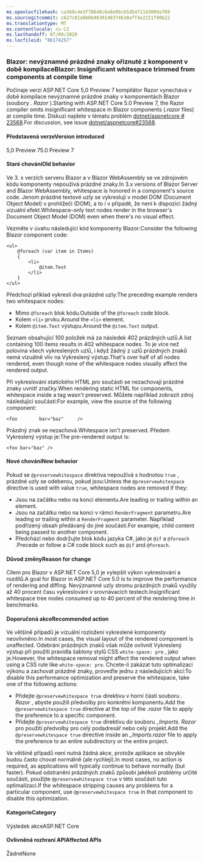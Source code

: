 ```yaml
---
ms.openlocfilehash: ca369c4e3f78648c6e8e0bcb5d54711d3009a769
ms.sourcegitcommit: cb27c01a8b0b4630148374638aff4e2221f90b22
ms.translationtype: MT
ms.contentlocale: cs-CZ
ms.lasthandoff: 07/09/2020
ms.locfileid: "86174257"
---
```

### <a name="blazor-insignificant-whitespace-trimmed-from-components-at-compile-time"></a><span data-ttu-id="aa580-101">Blazor: nevýznamné prázdné znaky oříznuté z komponent v době kompilace</span><span class="sxs-lookup"><span data-stu-id="aa580-101">Blazor: Insignificant whitespace trimmed from components at compile time</span></span>

<span data-ttu-id="aa580-102">Počínaje verzí ASP.NET Core 5,0 Preview 7 kompilátor Razor vynechává v době kompilace nevýznamné prázdné znaky v komponentách Blazor (soubory *. Razor* ).</span><span class="sxs-lookup"><span data-stu-id="aa580-102">Starting with ASP.NET Core 5.0 Preview 7, the Razor compiler omits insignificant whitespace in Blazor components (*.razor* files) at compile time.</span></span> <span data-ttu-id="aa580-103">Diskuzi najdete v tématu problém [dotnet/aspnetcore # 23568](https://github.com/dotnet/aspnetcore/issues/23568).</span><span class="sxs-lookup"><span data-stu-id="aa580-103">For discussion, see issue [dotnet/aspnetcore#23568](https://github.com/dotnet/aspnetcore/issues/23568).</span></span>

#### <a name="version-introduced"></a><span data-ttu-id="aa580-104">Představená verze</span><span class="sxs-lookup"><span data-stu-id="aa580-104">Version introduced</span></span>

<span data-ttu-id="aa580-105">5,0 Preview 7</span><span class="sxs-lookup"><span data-stu-id="aa580-105">5.0 Preview 7</span></span>

#### <a name="old-behavior"></a><span data-ttu-id="aa580-106">Staré chování</span><span class="sxs-lookup"><span data-stu-id="aa580-106">Old behavior</span></span>

<span data-ttu-id="aa580-107">Ve 3. x verzích serveru Blazor a v Blazor WebAssembly se ve zdrojovém kódu komponenty nepoužívá prázdné znaky.</span><span class="sxs-lookup"><span data-stu-id="aa580-107">In 3.x versions of Blazor Server and Blazor WebAssembly, whitespace is honored in a component's source code.</span></span> <span data-ttu-id="aa580-108">Jenom prázdné textové uzly se vykreslují v model DOM (Document Object Model) v prohlížeči (DOM), a to i v případě, že není k dispozici žádný vizuální efekt.</span><span class="sxs-lookup"><span data-stu-id="aa580-108">Whitespace-only text nodes render in the browser's Document Object Model (DOM) even when there's no visual effect.</span></span>

<span data-ttu-id="aa580-109">Vezměte v úvahu následující kód komponenty Blazor:</span><span class="sxs-lookup"><span data-stu-id="aa580-109">Consider the following Blazor component code:</span></span>

```razor
<ul>
    @foreach (var item in Items)
    {
        <li>
            @item.Text
        </li>
    }
</ul>
```

<span data-ttu-id="aa580-110">Předchozí příklad vykreslí dva prázdné uzly:</span><span class="sxs-lookup"><span data-stu-id="aa580-110">The preceding example renders two whitespace nodes:</span></span>

* <span data-ttu-id="aa580-111">Mimo `@foreach` blok kódu.</span><span class="sxs-lookup"><span data-stu-id="aa580-111">Outside of the `@foreach` code block.</span></span>
* <span data-ttu-id="aa580-112">Kolem `<li>` prvku.</span><span class="sxs-lookup"><span data-stu-id="aa580-112">Around the `<li>` element.</span></span>
* <span data-ttu-id="aa580-113">Kolem `@item.Text` výstupu.</span><span class="sxs-lookup"><span data-stu-id="aa580-113">Around the `@item.Text` output.</span></span>

<span data-ttu-id="aa580-114">Seznam obsahující 100 položek má za následek 402 prázdných uzlů.</span><span class="sxs-lookup"><span data-stu-id="aa580-114">A list containing 100 items results in 402 whitespace nodes.</span></span> <span data-ttu-id="aa580-115">To je více než polovina všech vykreslených uzlů, i když žádný z uzlů prázdných znaků nemá vizuálně vliv na Vykreslený výstup.</span><span class="sxs-lookup"><span data-stu-id="aa580-115">That's over half of all nodes rendered, even though none of the whitespace nodes visually affect the rendered output.</span></span>

<span data-ttu-id="aa580-116">Při vykreslování statického HTML pro součásti se nezachovají prázdné znaky uvnitř značky.</span><span class="sxs-lookup"><span data-stu-id="aa580-116">When rendering static HTML for components, whitespace inside a tag wasn't preserved.</span></span> <span data-ttu-id="aa580-117">Můžete například zobrazit zdroj následující součásti:</span><span class="sxs-lookup"><span data-stu-id="aa580-117">For example, view the source of the following component:</span></span>

```razor
<foo        bar="baz"     />
```

<span data-ttu-id="aa580-118">Prázdný znak se nezachová.</span><span class="sxs-lookup"><span data-stu-id="aa580-118">Whitespace isn't preserved.</span></span> <span data-ttu-id="aa580-119">Předem Vykreslený výstup je:</span><span class="sxs-lookup"><span data-stu-id="aa580-119">The pre-rendered output is:</span></span>

```razor
<foo bar="baz" />
```

#### <a name="new-behavior"></a><span data-ttu-id="aa580-120">Nové chování</span><span class="sxs-lookup"><span data-stu-id="aa580-120">New behavior</span></span>

<span data-ttu-id="aa580-121">Pokud se `@preservewhitespace` direktiva nepoužívá s hodnotou `true` , prázdné uzly se odeberou, pokud jsou:</span><span class="sxs-lookup"><span data-stu-id="aa580-121">Unless the `@preservewhitespace` directive is used with value `true`, whitespace nodes are removed if they:</span></span>

* <span data-ttu-id="aa580-122">Jsou na začátku nebo na konci elementu.</span><span class="sxs-lookup"><span data-stu-id="aa580-122">Are leading or trailing within an element.</span></span>
* <span data-ttu-id="aa580-123">Jsou na začátku nebo na konci v rámci `RenderFragment` parametru.</span><span class="sxs-lookup"><span data-stu-id="aa580-123">Are leading or trailing within a `RenderFragment` parameter.</span></span> <span data-ttu-id="aa580-124">Například podřízený obsah předávaný do jiné součásti.</span><span class="sxs-lookup"><span data-stu-id="aa580-124">For example, child content being passed to another component.</span></span>
* <span data-ttu-id="aa580-125">Předchází nebo dodržujte blok kódu jazyka C#, jako je `@if` a `@foreach` .</span><span class="sxs-lookup"><span data-stu-id="aa580-125">Precede or follow a C# code block such as `@if` and `@foreach`.</span></span>

#### <a name="reason-for-change"></a><span data-ttu-id="aa580-126">Důvod změny</span><span class="sxs-lookup"><span data-stu-id="aa580-126">Reason for change</span></span>

<span data-ttu-id="aa580-127">Cílem pro Blazor v ASP.NET Core 5,0 je vylepšit výkon vykreslování a rozdílů.</span><span class="sxs-lookup"><span data-stu-id="aa580-127">A goal for Blazor in ASP.NET Core 5.0 is to improve the performance of rendering and diffing.</span></span> <span data-ttu-id="aa580-128">Nevýznamné uzly stromu prázdných znaků využily až 40 procent času vykreslování v srovnávacích testech.</span><span class="sxs-lookup"><span data-stu-id="aa580-128">Insignificant whitespace tree nodes consumed up to 40 percent of the rendering time in benchmarks.</span></span>

#### <a name="recommended-action"></a><span data-ttu-id="aa580-129">Doporučená akce</span><span class="sxs-lookup"><span data-stu-id="aa580-129">Recommended action</span></span>

<span data-ttu-id="aa580-130">Ve většině případů je vizuální rozložení vykreslené komponenty neovlivněno.</span><span class="sxs-lookup"><span data-stu-id="aa580-130">In most cases, the visual layout of the rendered component is unaffected.</span></span> <span data-ttu-id="aa580-131">Odebrání prázdných znaků však může ovlivnit Vykreslený výstup při použití pravidla šablony stylů CSS `white-space: pre` , jako je.</span><span class="sxs-lookup"><span data-stu-id="aa580-131">However, the whitespace removal might affect the rendered output when using a CSS rule like `white-space: pre`.</span></span> <span data-ttu-id="aa580-132">Chcete-li zakázat tuto optimalizaci výkonu a zachovat prázdné znaky, proveďte jednu z následujících akcí:</span><span class="sxs-lookup"><span data-stu-id="aa580-132">To disable this performance optimization and preserve the whitespace, take one of the following actions:</span></span>

* <span data-ttu-id="aa580-133">Přidejte `@preservewhitespace true` direktivu v horní části souboru *. Razor* , abyste použili předvolby pro konkrétní komponentu.</span><span class="sxs-lookup"><span data-stu-id="aa580-133">Add the `@preservewhitespace true` directive at the top of the *.razor* file to apply the preference to a specific component.</span></span>
* <span data-ttu-id="aa580-134">Přidejte `@preservewhitespace true` direktivu do souboru *_Imports. Razor* pro použití předvolby pro celý podadresář nebo celý projekt.</span><span class="sxs-lookup"><span data-stu-id="aa580-134">Add the `@preservewhitespace true` directive inside an *_Imports.razor* file to apply the preference to an entire subdirectory or the entire project.</span></span>

<span data-ttu-id="aa580-135">Ve většině případů není nutná žádná akce, protože aplikace se obvykle budou často chovat normálně (ale rychleji).</span><span class="sxs-lookup"><span data-stu-id="aa580-135">In most cases, no action is required, as applications will typically continue to behave normally (but faster).</span></span> <span data-ttu-id="aa580-136">Pokud odstranění prázdných znaků způsobí jakékoli problémy určité součásti, použijte `@preservewhitespace true` v této součásti tuto optimalizaci.</span><span class="sxs-lookup"><span data-stu-id="aa580-136">If the whitespace stripping causes any problems for a particular component, use `@preservewhitespace true` in that component to disable this optimization.</span></span>

#### <a name="category"></a><span data-ttu-id="aa580-137">Kategorie</span><span class="sxs-lookup"><span data-stu-id="aa580-137">Category</span></span>

<span data-ttu-id="aa580-138">Výsledek akce</span><span class="sxs-lookup"><span data-stu-id="aa580-138">ASP.NET Core</span></span>

#### <a name="affected-apis"></a><span data-ttu-id="aa580-139">Ovlivněná rozhraní API</span><span class="sxs-lookup"><span data-stu-id="aa580-139">Affected APIs</span></span>

<span data-ttu-id="aa580-140">Žádné</span><span class="sxs-lookup"><span data-stu-id="aa580-140">None</span></span>

<!--

#### Affected APIs

Not detectable via API analysis

-->

